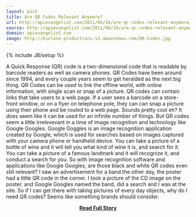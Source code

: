 ```yaml
---
layout: post
title: Are QR Codes Relevant Anymore?
url: http://apievangelist.com/2011/06/16/are-qr-codes-relevant-anymore/
source: http://apievangelist.com/2011/06/16/are-qr-codes-relevant-anymore/
domain: apievangelist.com
image: http://kinlane-productions.s3.amazonaws.com/QR-Codes.jpg
---
```

{% include JB/setup %}<p>A Quick Response (QR) code is a two-dimensional code that is readable by barcode readers as well as camera phones.
QR Codes have been around since 1994, and every couple years seem to get heralded as the next big thing.
QR Codes can be used to link the offline world, with online information, with single scan or snap of a picture.  QR codes can contain links that take users to a web page.  If a user sees a barcode on a store-front window, or on a flyer on telephone pole, they can can snap a picture using their phone and be routed to a web page.
Sounds pretty cool eh?
It does seem like it can be used for an infinite number of things.  But QR codes seem a little irrelevevant in a time of image recognition and technology like Google Googles.
Google Goggles is an image recognition application created by Google, which is used for searches based on images captured with your camera phone or handheld device.
You can take a picture of a bottle of wine and it will tell you what kind of wine it is, and search for it.  You can take a picture of a famous landmark and it will recognize it, and conduct a search for you.
So with image recognition software and applications like Google Googles, are those black and white QR codes even still relevant?
I saw an advertisement for a band the other day, the poster had a little QR code in the corner.  I took a picture of the CD image on the poster, and Google Googles named the band, did a search and I was at the site.
So if I can get there with taking pictures of every day objects, why do I need QR codes?  Seems like something brands should consider.</p>
<center><p><a href="http://apievangelist.com/2011/06/16/are-qr-codes-relevant-anymore/" style='padding:25px; font-sze:18px; font-weight: bold;'>Read Full Story</a></p></center>
